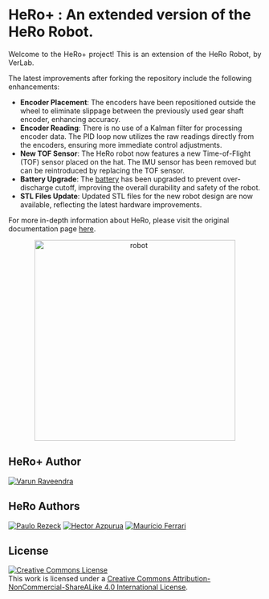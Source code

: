# HeRo+ : An extended version of the HeRo Robot.
<p align="justify">
Welcome to the HeRo+ project! This is an extension of the HeRo Robot, by VerLab.

The latest improvements after forking the repository include the following enhancements:
- **Encoder Placement**: The encoders have been repositioned outside the wheel to eliminate slippage between the previously used gear shaft encoder, enhancing accuracy. 
- **Encoder Reading**: There is no use of a Kalman filter for processing encoder data. The PID loop now utilizes the raw readings directly from the encoders, ensuring more immediate control adjustments. 
- **New TOF Sensor**: The HeRo robot now features a new Time-of-Flight (TOF) sensor placed on the hat. The IMU sensor has been removed but can be reintroduced by replacing the TOF sensor. 
- **Battery Upgrade**: The [battery](https://www.amazon.com/dp/B0CXSMLK8T?ref=ppx_yo2ov_dt_b_fed_asin_title&th=1) has been upgraded to prevent over-discharge cutoff, improving the overall durability and safety of the robot. 
- **STL Files Update**: Updated STL files for the new robot design are now available, reflecting the latest hardware improvements. 
</p>

For more in-depth information about HeRo, please visit the original documentation page [here](https://verlab.github.io/hero_common/).

<p align="center">
  <img alt="robot" width="400px" src="https://github.com/varunraveendra/hero_common/raw/master/Images/Screenshot%202024-09-19%20at%2012.12.53%E2%80%AFAM.png"/>
</p>

## HeRo+ Author
[![Varun Raveendra](https://github.com/varunraveendra.png?size=5)](https://github.com/varunraveendra)


## HeRo Authors
[![Paulo Rezeck](https://github.com/rezeck.png?size=50)](https://rezeck.github.io/)
[![Hector Azpurua](https://github.com/h3ct0r.png?size=50)](https://github.com/h3ct0r)
[![Maurício Ferrari](https://github.com/mauferrari.png?size=50)](https://github.com/mauferrari)


## License
<a rel="license" href="http://creativecommons.org/licenses/by-nc-nd/4.0/"><img alt="Creative Commons License" style="border-width:0" src="https://i.creativecommons.org/l/by-nc-nd/4.0/88x31.png" /></a><br />This work is licensed under a <a rel="license" href="http://creativecommons.org/licenses/by-nc-nd/4.0/">Creative Commons Attribution-NonCommercial-ShareALike 4.0 International License</a>.

